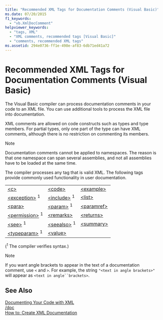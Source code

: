```yaml
---
title: "Recommended XML Tags for Documentation Comments (Visual Basic)"
ms.date: 07/20/2015
f1_keywords: 
  - "vb.XmlDocComment"
helpviewer_keywords: 
  - "tags, XML"
  - "XML comments, recommended tags [Visual Basic]"
  - "comments, recommended XML tags"
ms.assetid: 294e0736-ff1e-498e-af83-6db71ed41a72
---
```

# Recommended XML Tags for Documentation Comments (Visual Basic)
The Visual Basic compiler can process documentation comments in your code to an XML file. You can use additional tools to process the XML file into documentation.  
  
 XML comments are allowed on code constructs such as types and type members. For partial types, only one part of the type can have XML comments, although there is no restriction on commenting its members.  
  
> [!NOTE]
>  Documentation comments cannot be applied to namespaces. The reason is that one namespace can span several assemblies, and not all assemblies have to be loaded at the same time.  
  
 The compiler processes any tag that is valid XML. The following tags provide commonly used functionality in user documentation.  
  
||||  
|---|---|---|  
|[\<c>](../../../visual-basic/language-reference/xmldoc/c.md)|[\<code>](../../../visual-basic/language-reference/xmldoc/code.md)|[\<example>](../../../visual-basic/language-reference/xmldoc/example.md)|  
|[\<exception>](../../../visual-basic/language-reference/xmldoc/exception.md) <sup>1</sup>|[\<include>](../../../visual-basic/language-reference/xmldoc/include.md) <sup>1</sup>|[\<list>](../../../visual-basic/language-reference/xmldoc/list.md)|  
|[\<para>](../../../visual-basic/language-reference/xmldoc/para.md)|[\<param>](../../../visual-basic/language-reference/xmldoc/param.md) <sup>1</sup>|[\<paramref>](../../../visual-basic/language-reference/xmldoc/paramref.md)|  
|[\<permission>](../../../visual-basic/language-reference/xmldoc/permission.md) <sup>1</sup>|[\<remarks>](../../../visual-basic/language-reference/xmldoc/remarks.md)|[\<returns>](../../../visual-basic/language-reference/xmldoc/returns.md)|  
|[\<see>](../../../visual-basic/language-reference/xmldoc/see.md) <sup>1</sup>|[\<seealso>](../../../visual-basic/language-reference/xmldoc/seealso.md) <sup>1</sup>|[\<summary>](../../../visual-basic/language-reference/xmldoc/summary.md)|  
|[\<typeparam>](../../../visual-basic/language-reference/xmldoc/typeparam.md) <sup>1</sup>|[\<value>](../../../visual-basic/language-reference/xmldoc/value.md)||  
  
 (<sup>1</sup> The compiler verifies syntax.)  
  
> [!NOTE]
>  If you want angle brackets to appear in the text of a documentation comment, use `<` and `>`. For example, the string `"<text in angle brackets>"` will appear as `<text in angle``brackets>`.  
  
## See Also  
 [Documenting Your Code with XML](../../../visual-basic/programming-guide/program-structure/documenting-your-code-with-xml.md)  
 [/doc](../../../visual-basic/reference/command-line-compiler/doc.md)  
 [How to: Create XML Documentation](../../../visual-basic/programming-guide/program-structure/how-to-create-xml-documentation.md)
